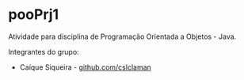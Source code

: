 # pooPrj1
Atividade para disciplina de Programação Orientada a Objetos - Java.

Integrantes do grupo:
* Caíque Siqueira - [github.com/cslclaman](https://github.com/cslclaman/)
